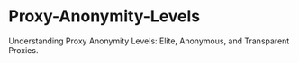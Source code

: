 # Proxy-Anonymity-Levels
Understanding Proxy Anonymity Levels: Elite, Anonymous, and Transparent Proxies.
